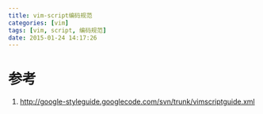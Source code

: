 ```yaml
---
title: vim-script编码规范
categories: [vim]
tags: [vim, script, 编码规范]
date: 2015-01-24 14:17:26
---
```


# 参考

1.  <http://google-styleguide.googlecode.com/svn/trunk/vimscriptguide.xml>
